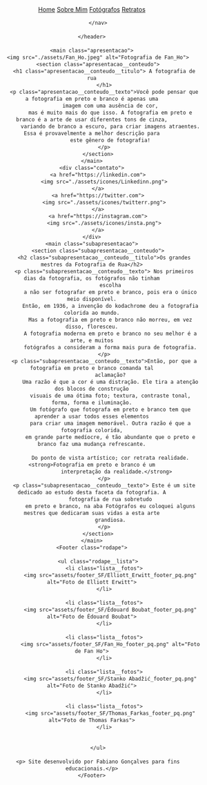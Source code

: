 <!DOCTYPE html>
<html lang="pt-BR">

<head>
    <meta charset="UTF-8">
    <meta name="viewport" content="width=device-width, initial-scale=1.0">
    <meta http-equiv="X-UA-compatible" content="IE=edge">
    <link rel="stylesheet" href="./styles/style.css">
    <title>Fotografia de Rua</title>
</head>

<body>
    <header class="cabecalho">
        <nav class="cabecalho__menu">
            <a class="cabecalho__menu__link" href="index.html">Home</a>
            <a class="cabecalho__menu__link" href="about.html">Sobre Mim</a>
            <a class="cabecalho__menu__link" href="fotografos.html">Fotógrafos</a>
            <a class="cabecalho__menu__link" href="retratos.html">Retratos</a>

        </nav>

    </header>

    <main class="apresentacao">
        <img src="./assets/Fan_Ho.jpeg" alt="Fotografia de Fan_Ho">
        <section class="apresentacao__conteudo">
            <h1 class="apresentacao__conteudo__titulo"> A fotografia de rua
            </h1>
            <p class="apresentacao__conteudo__texto">Você pode pensar que a fotografia em preto e branco é apenas uma
                imagem com uma ausência de cor,
                mas é muito mais do que isso. A fotografia em preto e branco é a arte de usar diferentes tons de cinza,
                variando de branco a escuro, para criar imagens atraentes. Essa é provavelmente a melhor descrição para
                este gênero de fotografia!
            </p>
        </section>
    </main>
    <div class="contato">
        <a href="https://linkedin.com">
            <img src="./assets/icones/Linkedinn.png">
        </a>
        <a href="https://twitter.com">
            <img src="./assets/icones/twitterr.png">
        </a>
        <a href="https://instagram.com">
            <img src="./assets/icones/insta.png">
        </a>
    </div>
    <main class="subapresentacao">
        <section class="subapresentacao__conteudo">
            <h2 class="subapresentacao__conteudo__titulo">Os grandes mestres da Fotografia de Rua</h2>
            <p class="subapresentacao__conteudo__texto"> Nos primeiros dias da fotografia, os fotógrafos não tinham
                escolha
                a não ser fotografar em preto e branco, pois era o único meio disponível.
                Então, em 1936, a invenção do kodachrome deu a fotografia colorida ao mundo.
                Mas a fotografia em preto e branco não morreu, em vez disso, floresceu.
                A fotografia moderna em preto e branco no seu melhor é a arte, e muitos
                fotógrafos a consideram a forma mais pura de fotografia.
            </p>
            <p class="subapresentacao__conteudo__texto">Então, por que a fotografia em preto e branco comanda tal
                aclamação?
                Uma razão é que a cor é uma distração. Ele tira a atenção dos blocos de construção
                visuais de uma ótima foto; textura, contraste tonal, forma, forma e iluminação.
                Um fotógrafo que fotografa em preto e branco tem que aprender a usar todos esses elementos
                para criar uma imagem memorável. Outra razão é que a fotografia colorida,
                em grande parte medíocre, é tão abundante que o preto e branco faz uma mudança refrescante.

                Do ponto de vista artístico; cor retrata realidade. <strong>Fotografia em preto e branco é um
                    interpretação da realidade.</strong>
            </p>
            <p class="subapresentacao__conteudo__texto"> Este é um site dedicado ao estudo desta faceta da fotografia. A
                fotografia de rua sobretudo
                em preto e branco, na aba Fotógrafos eu coloquei alguns mestres que dedicaram suas vidas a esta arte
                grandiosa.
            </p>
        </section>
    </main>
    <Footer class="rodape">

        <ul class="rodape__lista">
            <li class="lista__fotos">
                <img src="assets/footer_SF/Elliott_Erwitt_footer_pq.png" alt="Foto de Elliott Erwitt">
            </li>

            <li class="lista__fotos">
                <img src="assets/footer_SF/Édouard Boubat_footer_pq.png" alt="Foto de Édouard Boubat">
            </li>

            <li class="lista__fotos">
                <img src="assets/footer_SF/Fan_Ho_footer_pq.png" alt="Foto de Fan Ho">
            </li>

            <li class="lista__fotos">
                <img src="assets/footer_SF/Stanko Abadžić_footer_pq.png" alt="Foto de Stanko Abadžić">
            </li>

            <li class="lista__fotos">
                <img src="assets/footer_SF/Thomas_Farkas_footer_pq.png" alt="Foto de Thomas Farkas">
            </li>


        </ul>
        
        <p> Site desenvolvido por Fabiano Gonçalves para fins educacionais.</p>
    </Footer>
</body>

</html>
